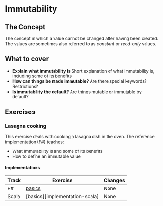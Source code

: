 # Immutability

## The Concept

The concept in which a value cannot be changed after having been created.
The values are sometimes also referred to as _constant_ or _read-only_ values.

## What to cover

- **Explain what immutability is** Short explanation of what immutability is, including some of its benefits.
- **How can things be made immutable?** Are there special keywords? Restrictions?
- **Is immutability the default?** Are things mutable or immutable by default?

## Exercises

### Lasagna cooking

This exercise deals with cooking a lasagna dish in the oven. The reference implementation (F#) teaches:

- What immutability is and some of its benefits
- How to define an immutable value

#### Implementations

| Track | Exercise                        | Changes |
| ----- | ------------------------------- | ------- |
| F#    | [basics][implementation-fsharp] | None    |
| Scala | [basics][implementation-scala] | None    |

[implementation-fsharp]: ../../languages/fsharp/exercises/concept/basics/.docs/introduction.md
[implementation-fsharp]: ../../languages/scala/exercises/concept/basics/.docs/introduction.md
